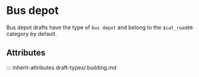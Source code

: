 # Bus depot

Bus depot drafts have the type of `bus depot` and
belong to the `$cat_road00` category by default.

## Attributes
::: inherit-attributes draft-types/.building.md
